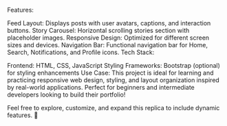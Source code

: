 Features:

Feed Layout: Displays posts with user avatars, captions, and interaction buttons.
Story Carousel: Horizontal scrolling stories section with placeholder images.
Responsive Design: Optimized for different screen sizes and devices.
Navigation Bar: Functional navigation bar for Home, Search, Notifications, and Profile icons.
Tech Stack:

Frontend: HTML, CSS, JavaScript
Styling Frameworks: Bootstrap (optional) for styling enhancements
Use Case:
This project is ideal for learning and practicing responsive web design, styling, and layout organization inspired by real-world applications. Perfect for beginners and intermediate developers looking to build their portfolio!

Feel free to explore, customize, and expand this replica to include dynamic features. 🚀
